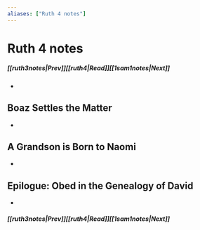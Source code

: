 ```yaml
---
aliases: ["Ruth 4 notes"]
---
```

# Ruth 4 notes
##### <span class=arrow-left></span>[[ruth3notes|Prev]]<span class=navigation-separator></span>[[ruth4|Read]]<span class=navigation-separator></span>[[1sam1notes|Next]]<span class=arrow-right></span>
- 
## Boaz Settles the Matter
- 
## A Grandson is Born to Naomi
- 
## Epilogue: Obed in the Genealogy of David
- 
##### <span class=arrow-left></span>[[ruth3notes|Prev]]<span class=navigation-separator></span>[[ruth4|Read]]<span class=navigation-separator></span>[[1sam1notes|Next]]<span class=arrow-right></span>